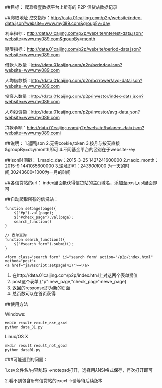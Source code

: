 ##目标：
爬取零壹数据平台上所有的 P2P 信贷站数据记录

##爬取地址
成交指标：http://data.01caijing.com/p2p/website/index-data.json?website=www.my089.com&groupBy=day

利率指标：http://data.01caijing.com/p2p/website/interest-data.json?website=www.my089.com&groupBy=month

期限指标：http://data.01caijing.com/p2p/website/period-data.json?website=www.my089.com

借款人数量：http://data.01caijing.com/p2p/borindex.json?website=www.my089.com

人均借款额：http://data.01caijing.com/p2p/borrower/avg-data.json?website=www.my089.com

投资人数量：http://data.01caijing.com/p2p/investor/index-data.json?website=www.my089.com

人均投资额：http://data.01caijing.com/p2p/investor/avg-data.json?website=www.my089.com

贷款余额：http://data.01caijing.com/p2p/website/balance-data.json?website=www.my089.comi


##说明：
1.返回json
2.无需cookie,token
3.按月与按天直接&groupBy=day/month即可
4.不同基金平台的区别在于website-key

##json时间戳：
1.magic_day：2015-3-25  1427241600000
2.magic_month：2015-9 1441065600000
3.递增即可：24*3600*1000 为一天的时间,30*24*3600*1000为一月的时间

##各信贷站的url：
index里面能获得信贷站的主页域名，添加至post_usl里面即可

##自动爬取所有的信贷站：
	
	function setpage(page){
		$("#p").val(page);
		$("#check_page").val(page);
		search_function()
	}

	// 表单查询
	function search_function(){
		$("#search_form").submit();
	}
	
	<form class="search_form" id="search_form" action="/p2p/index.html" method="post">
	<a href="javascript:setpage(41)">»</a>

1.	在http://data.01caijing.com/p2p/index.html上对这两个表单赋值
2.	post这个表单,{"p":new_page,"check_page":newe_page}
3.	返回的response即为新的页面
4.	总页数可以在首页获得

##使用方法

Windows:
	
	MKDIR result result_not_good
	python data_01.py

Linux/OS X
	
	mkdir result result_not_good
	python data01.py

###可能遇到的问题：

1.csv文件名/内容乱码
->notepad打开，选择用ANSI格式保存，再次打开即可

2.看不到包含所有信贷站的excel
->请等待后续版本
